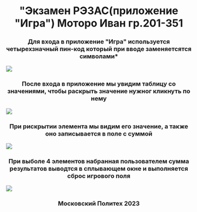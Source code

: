 <h1 align="center">"Экзамен РЭЗАС(приложение "Игра") Моторо Иван гр.201-351</h1>

<h3 align="center">Для входа в приложение "Игра" используется четырехзначный пин-код который при вводе заменяетсятся символами*</h3>
<img align="center" src="https://sun9-45.userapi.com/impg/GZ46YcRsdxvNhJPNj6HRfDYn4zL6qJpjGQKizg/BSmKQVht4nc.jpg?size=436x287&quality=96&sign=e8f3e1177de4b620c439d5dd16c386f1&type=album"/>

<h3 align="center">После входа в приложение мы увидим таблицу со значениями, чтобы раскрыть значение нужног кликнуть по нему</h3> 
<img align="center" src="https://sun9-74.userapi.com/impg/0UMjtg4L8eAOtD4NAb4-YHVIVUlCG6fsQb8A5g/ed7Ki5k7xFE.jpg?size=425x360&quality=96&sign=da9a5731d732cbc3510f3848f24f5388&type=album"/>

<h3 align="center">При рискрытии элемента мы видим его значение, а также оно записывается в поле с суммой</h3>
<img align="center" src="https://sun9-1.userapi.com/impg/apMWfawXZpRfTKhoKvM22xrrYbxP7wRPyqx1BA/FnDaNQQwQ98.jpg?size=426x364&quality=96&sign=d179fc783058153944c555572c58e68c&type=album"/>

<h3 align="center">При выболе 4 элементов набранная пользователем сумма результатов выводтся в сплывающем окне и выполняется сброс игрового поля</h3>
<img align="center" src="https://sun9-28.userapi.com/impg/5LV5y7Lx0qZGdcdP49tTqoLiYucRfehNgbqNNw/8v_4c-lf0qE.jpg?size=425x362&quality=96&sign=58d10e41fcc903690ff814ef79155deb&type=album"/>

<h3 align="center">Московский Политех 2023</h3>
